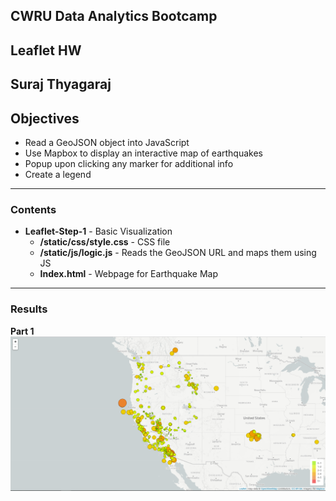 ## CWRU Data Analytics Bootcamp 
## Leaflet HW
Suraj Thyagaraj
---------------------------
## Objectives
* Read a GeoJSON object into JavaScript
* Use Mapbox to display an interactive map of earthquakes
* Popup upon clicking any marker for additional info
* Create a legend
----------------------------
### Contents
* <b>Leaflet-Step-1</b> - Basic Visualization
  * <b>/static/css/style.css</b> - CSS file 
  * <b>/static/js/logic.js</b> - Reads the GeoJSON URL and maps them using JS
  * <b>Index.html</b> - Webpage for Earthquake Map
----------------------------
### Results
<b>Part 1</b>
![Part 1 Results](Leaflet-Step-1/Results_1.png)

